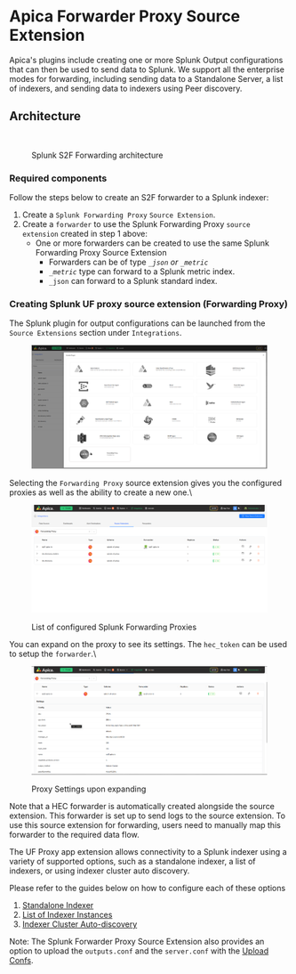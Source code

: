 # Apica Forwarder Proxy Source Extension

Apica's plugins include creating one or more Splunk Output configurations that can then be used to send data to Splunk. We support all the enterprise modes for forwarding, including sending data to a Standalone Server, a list of indexers, and sending data to indexers using Peer discovery.

## Architecture

<figure><img src="../../../../.gitbook/assets/Frame 1 1 (1).svg" alt=""><figcaption><p>Splunk S2F Forwarding architecture</p></figcaption></figure>

### Required components <a href="#required-components" id="required-components"></a>

Follow the steps below to create an S2F forwarder to a Splunk indexer:

1. Create a `Splunk Forwarding Proxy` `Source Extension`.
2. Create a `forwarder` to use the Splunk Forwarding Proxy `source extension` created in step 1 above:
   * One or more forwarders can be created to use the same Splunk Forwarding Proxy Source Extension
     * Forwarders can be of type _`_json` or `_metric`_
     * _`_metric`_ type can forward to a Splunk metric index.
     * `_json` can forward to a Splunk standard index.

### Creating Splunk UF proxy source extension (Forwarding Proxy) <a href="#creating-uf-proxy-app-extension" id="creating-uf-proxy-app-extension"></a>

The Splunk plugin for output configurations can be launched from the `Source Extensions` section under `Integrations`.

<figure><img src="../../../../.gitbook/assets/image (2).png" alt=""><figcaption></figcaption></figure>

Selecting the `Forwarding Proxy` source extension gives you the configured proxies as well as the ability to create a new one.\


<figure><img src="../../../../.gitbook/assets/image (3).png" alt=""><figcaption><p>List of configured Splunk Forwarding Proxies</p></figcaption></figure>

You can expand on the proxy to see its settings. The `hec_token` can be used to setup the `forwarder`.\


<figure><img src="../../../../.gitbook/assets/image (4).png" alt=""><figcaption><p>Proxy Settings upon expanding</p></figcaption></figure>

Note that a HEC forwarder is automatically created alongside the source extension. This forwarder is set up to send logs to the source extension. To use this source extension for forwarding, users need to manually map this forwarder to the required data flow.

The UF Proxy app extension allows connectivity to a Splunk indexer using a variety of supported options, such as a standalone indexer, a list of indexers, or using indexer cluster auto discovery.

Please refer to the guides below on how to configure each of these options

1. [Standalone Indexer](standalone-instance.md)
2. [List of Indexer Instances](list-of-indexer-instances.md)
3. [Indexer Cluster Auto-discovery](indexer-discovery.md)

Note: The Splunk Forwarder Proxy Source Extension also provides an option to upload the `outputs.conf` and the `server.conf`  with the [Upload Confs](upload-confs.md).
